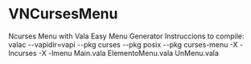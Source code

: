 # VNCursesMenu
Ncurses Menu with Vala Easy Menu Generator 
Instruccions to compile:
  valac --vapidir=vapi --pkg curses --pkg posix --pkg curses-menu -X -lncurses -X -lmenu Main.vala ElementoMenu.vala UnMenu.vala 

